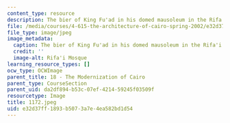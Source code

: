 ```yaml
---
content_type: resource
description: The bier of King Fu'ad in his domed mausoleum in the Rifa'i Mosque.
file: /media/courses/4-615-the-architecture-of-cairo-spring-2002/e32d37ff1893b5073a7e4ea582bd1d54_1172.jpeg
file_type: image/jpeg
image_metadata:
  caption: The bier of King Fu'ad in his domed mausoleum in the Rifa'i Mosque.
  credit: ''
  image-alt: Rifa'i Mosque
learning_resource_types: []
ocw_type: OCWImage
parent_title: 18 - The Modernization of Cairo
parent_type: CourseSection
parent_uid: da2df894-b53c-07ef-4214-59245f03509f
resourcetype: Image
title: 1172.jpeg
uid: e32d37ff-1893-b507-3a7e-4ea582bd1d54
---
```

